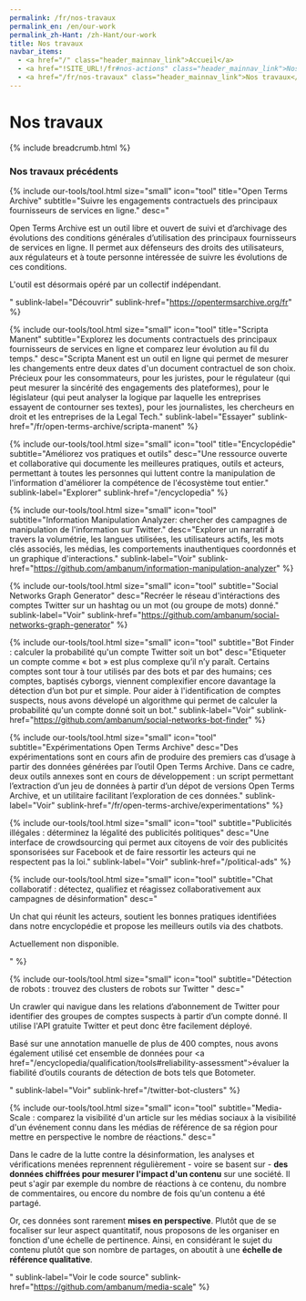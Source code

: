 ```yaml
---
permalink: /fr/nos-travaux
permalink_en: /en/our-work
permalink_zh-Hant: /zh-Hant/our-work
title: Nos travaux
navbar_items:
  - <a href="/" class="header_mainnav_link">Accueil</a>
  - <a href="!SITE_URL!/fr#nos-actions" class="header_mainnav_link">Nos actions</a>
  - <a href="/fr/nos-travaux" class="header_mainnav_link">Nos travaux</a>
---
```


# Nos travaux

{% include breadcrumb.html %}

<h3>Nos travaux précédents</h3>

{% include our-tools/tool.html
size="small"
icon="tool"
title="Open Terms Archive"
subtitle="Suivre les engagements contractuels des principaux fournisseurs de services en ligne."
desc="<p>Open Terms Archive est un outil libre et ouvert de suivi et d’archivage des évolutions des conditions générales d’utilisation des principaux fournisseurs de services en ligne. Il permet aux défenseurs des droits des utilisateurs, aux régulateurs et à toute personne intéressée de suivre les évolutions de ces conditions.</p><p>L'outil est désormais opéré par un collectif indépendant.</p>"
sublink-label="Découvrir"
sublink-href="https://opentermsarchive.org/fr" %}

{% include our-tools/tool.html
size="small"
icon="tool"
title="Scripta Manent"
subtitle="Explorez les documents contractuels des principaux fournisseurs de services en ligne et comparez leur évolution au fil du temps."
desc="Scripta Manent est un outil en ligne qui permet de mesurer les changements entre deux dates d'un document contractuel de son choix. Précieux pour les consommateurs, pour les juristes, pour le régulateur (qui peut mesurer la sincérité des engagements des plateformes), pour le législateur (qui peut analyser la logique par laquelle les entreprises essayent de contourner ses textes), pour les journalistes, les chercheurs en droit et les entreprises de la Legal Tech."
sublink-label="Essayer"
sublink-href="/fr/open-terms-archive/scripta-manent" %}

{% include our-tools/tool.html
size="small"
icon="tool"
title="Encyclopédie"
subtitle="Améliorez vos pratiques et outils"
desc="Une ressource ouverte et collaborative qui documente les meilleures pratiques, outils et acteurs, permettant à toutes les personnes qui luttent contre la manipulation de l'information d'améliorer la compétence de l'écosystème tout entier."
sublink-label="Explorer"
sublink-href="/encyclopedia" %}

{% include our-tools/tool.html
size="small"
icon="tool"
subtitle="Information Manipulation Analyzer: chercher des campagnes de manipulation de l'information sur Twitter."
desc="Explorer un narratif à travers la volumétrie, les langues utilisées, les utilisateurs actifs, les mots clés associés, les médias, les comportements inauthentiques coordonnés et un graphique d'interactions."
sublink-label="Voir"
sublink-href="https://github.com/ambanum/information-manipulation-analyzer"
%}

{% include our-tools/tool.html
size="small"
icon="tool"
subtitle="Social Networks Graph Generator"
desc="Recréer le réseau d'intéractions des comptes Twitter sur un hashtag ou un mot (ou groupe de mots) donné."
sublink-label="Voir"
sublink-href="https://github.com/ambanum/social-networks-graph-generator"
%}

{% include our-tools/tool.html
size="small"
icon="tool"
subtitle="Bot Finder : calculer la probabilité qu'un compte Twitter soit un bot"
desc="Etiqueter un compte comme « bot » est plus complexe qu’il n’y paraît. Certains comptes sont tour à tour utilisés par des bots et par des humains; ces comptes, baptisés cyborgs, viennent complexifier encore davantage la détection d’un bot pur et simple. Pour aider à l'identification de comptes suspects, nous avons dévelopé un algorithme qui permet de calculer la probabilité qu'un compte donné soit un bot."
sublink-label="Voir"
sublink-href="https://github.com/ambanum/social-networks-bot-finder"
%}

{% include our-tools/tool.html
size="small"
icon="tool"
subtitle="Expérimentations Open Terms Archive"
desc="Des expérimentations sont en cours afin de produire des premiers cas d’usage à partir des données générées par l’outil Open Terms Archive. Dans ce cadre, deux outils annexes sont en cours de développement : un script permettant l’extraction d’un jeu de données à partir d’un dépot de versions Open Terms Archive, et un utilitaire facilitant l’exploration de ces données."
sublink-label="Voir"
sublink-href="/fr/open-terms-archive/experimentations"
%}

{% include our-tools/tool.html
size="small"
icon="tool"
subtitle="Publicités illégales : déterminez la légalité des publicités politiques"
desc="Une interface de crowdsourcing qui permet aux citoyens de voir des publicités sponsorisées sur Facebook et de faire ressortir les acteurs qui ne respectent pas la loi."
sublink-label="Voir"
sublink-href="/political-ads"
%}

{% include our-tools/tool.html
size="small"
icon="tool"
subtitle="Chat collaboratif : détectez, qualifiez et réagissez collaborativement aux campagnes de désinformation"
desc="<p>Un chat qui réunit les acteurs, soutient les bonnes pratiques identifiées dans notre encyclopédie et propose les meilleurs outils via des chatbots.</p><p>Actuellement non disponible.</p>"
 %}

{% include our-tools/tool.html
size="small"
icon="tool"
subtitle="Détection de robots : trouvez des clusters de robots sur Twitter "
desc="<p>Un crawler qui navigue dans les relations d’abonnement de Twitter pour identifier des groupes de comptes suspects à partir d’un compte donné. Il utilise l'API gratuite Twitter et peut donc être facilement déployé. </p><p>Basé sur une annotation manuelle de plus de 400&nbsp;comptes, nous avons également utilisé cet ensemble de données pour <a href=\"/encyclopedia/qualification/tools#reliability-assessment\">évaluer la fiabilité</a> d’outils courants de détection de bots tels que Botometer.</p>"
sublink-label="Voir"
sublink-href="/twitter-bot-clusters" %}

{% include our-tools/tool.html
size="small"
icon="tool"
subtitle="Media-Scale : comparez la visibilité d'un article sur les médias sociaux à la visibilité d'un événement connu dans les médias de référence de sa région pour mettre en perspective le nombre de réactions."
desc="<p>Dans le cadre de la lutte contre la désinformation, les analyses et vérifications menées reprennent régulièrement - voire se basent sur - <strong>des données chiffrées pour mesurer l'impact d'un contenu</strong> sur une société. Il peut s'agir par exemple du nombre de réactions à ce contenu, du nombre de commentaires, ou encore du nombre de fois qu'un contenu a été partagé.</p><p>Or, ces données sont rarement <strong>mises en perspective</strong>. Plutôt que de se focaliser sur leur aspect quantitatif, nous proposons de les organiser en fonction d'une échelle de pertinence. Ainsi, en considérant le sujet du contenu plutôt que son nombre de partages, on aboutit à une <strong>échelle de référence qualitative</strong>.</p>"
sublink-label="Voir le code source"
sublink-href="https://github.com/ambanum/media-scale" %}
